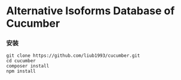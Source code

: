 # Alternative Isoforms Database of Cucumber

### 安装

```shell
git clone https://github.com/liub1993/cucumber.git
cd cucumber
composer install
npm install
```


